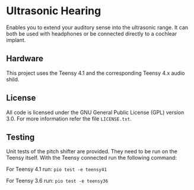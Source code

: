 Ultrasonic Hearing
==================

Enables you to extend your auditory sense into the ultrasonic range.
It can both be used with headphones or be connected directly to a cochlear implant.


Hardware
--------

This project uses the Teensy 4.1 and the corresponding Teensy 4.x audio shild.


License
-------

All code is licensed under the GNU General Public License (GPL) version 3.0.
For more information refer the file `LICENSE.txt`.


Testing
-------

Unit tests of the pitch shifter are provided.
They need to be run on the Teensy itself.
With the Teensy connected run the following command:

For Teensy 4.1 run: `pio test -e teensy41`

For Teensy 3.6 run: `pio test -e teensy36`

